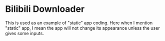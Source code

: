 # Bilibili Downloader
This is used as an example of "static" app coding. Here when I mention "static" app, I mean the app will not change its appearance unless the user gives some inputs.